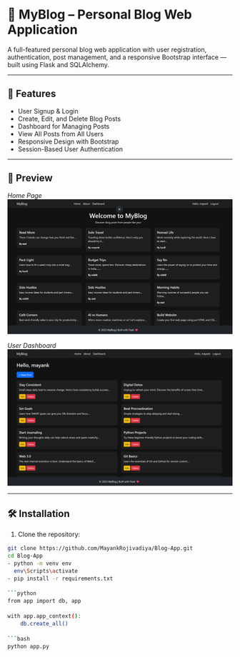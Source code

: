 # 📝 MyBlog – Personal Blog Web Application

A full-featured personal blog web application with user registration, authentication, post management, and a responsive Bootstrap interface — built using Flask and SQLAlchemy.

---

## 🚀 Features

- User Signup & Login
- Create, Edit, and Delete Blog Posts
- Dashboard for Managing Posts
- View All Posts from All Users
- Responsive Design with Bootstrap
- Session-Based User Authentication

---

## 📸 Preview

*Home Page*
![Home Page](assets/homepage.png)

*User Dashboard*
![Dashboard](assets/dashboard.png)


---

## 🛠️ Installation

1. Clone the repository:

```bash
git clone https://github.com/MayankRojivadiya/Blog-App.git
cd Blog-App
- python -m venv env
  env\Scripts\activate
- pip install -r requirements.txt

```python
from app import db, app

with app.app_context():
    db.create_all()

```bash
python app.py

